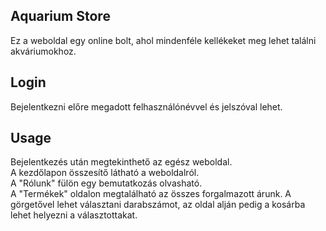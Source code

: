 ## Aquarium Store
Ez a weboldal egy online bolt, ahol mindenféle kellékeket meg lehet találni akváriumokhoz.
## Login
Bejelentkezni előre megadott felhasználónévvel és jelszóval lehet.
## Usage
Bejelentkezés után megtekinthető az egész weboldal.<br>
A kezdőlapon összesítő látható a weboldalról.<br>
A "Rólunk" fülön egy bemutatkozás olvasható.<br>
A "Termékek" oldalon megtalálható az összes forgalmazott árunk. A görgetővel lehet választani darabszámot, az oldal alján pedig a kosárba lehet helyezni a választottakat.<br>

